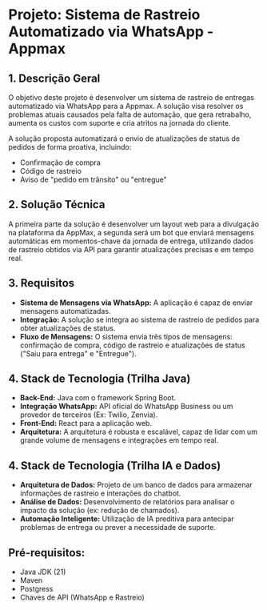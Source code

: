 # Projeto: Sistema de Rastreio Automatizado via WhatsApp - Appmax

## 1. Descrição Geral

O objetivo deste projeto é desenvolver um sistema de rastreio de entregas automatizado via WhatsApp para a Appmax. A solução visa resolver os problemas atuais causados pela falta de automação, que gera retrabalho, aumenta os custos com suporte e cria atritos na jornada do cliente.

A solução proposta automatizará o envio de atualizações de status de pedidos de forma proativa, incluindo:
* Confirmação de compra
* Código de rastreio
* Aviso de "pedido em trânsito" ou "entregue"

## 2. Solução Técnica

A primeira parte da solução é desenvolver um layout web para a divulgação na plataforma da AppMax, a segunda será um bot que enviará mensagens automáticas em momentos-chave da jornada de entrega, utilizando dados de rastreio obtidos via API para garantir atualizações precisas e em tempo real.

## 3. Requisitos

* **Sistema de Mensagens via WhatsApp:** A aplicação é capaz de enviar mensagens automatizadas.
* **Integração:** A solução se integra ao sistema de rastreio de pedidos para obter atualizações de status.
* **Fluxo de Mensagens:** O sistema envia três tipos de mensagens: confirmação de compra, código de rastreio e atualizações de status ("Saiu para entrega" e "Entregue").

## 4. Stack de Tecnologia (Trilha Java)

* **Back-End:** Java com o framework Spring Boot.
* **Integração WhatsApp:** API oficial do WhatsApp Business ou um provedor de terceiros (Ex: Twilio, Zenvia).
* **Front-End:** React para a aplicação web.
* **Arquitetura:** A arquitetura é robusta e escalável, capaz de lidar com um grande volume de mensagens e integrações em tempo real.

## 4. Stack de Tecnologia (Trilha IA e Dados)
* **Arquitetura de Dados:** Projeto de um banco de dados para armazenar informações de rastreio e interações do chatbot.
* **Análise de Dados:** Desenvolvimento de relatórios para analisar o impacto da solução (ex: redução de chamados).
* **Automação Inteligente:** Utilização de IA preditiva para antecipar problemas de entrega ou prever a necessidade de suporte.

## **Pré-requisitos:**
* Java JDK (21)
* Maven
* Postgress
* Chaves de API (WhatsApp e Rastreio)
